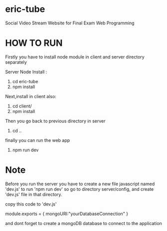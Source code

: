 # eric-tube
Social Video Stream Website for Final Exam Web Programming

# 

# HOW TO RUN

Firstly you have to install node module in client and server directory separately

Server Node Install :
1. cd eric-tube
2. npm install

Next,install in client also:
1. cd client/
2. npm install

Then you go back to previous directory in server 
1. cd ..

finally you can run the web app
1. npm run dev


# Note 
Before you run the server you have to create a new file javascript named 'dev.js' to run 'npm run dev'
so go to directory server/config, and create 'dev.js' file in that directory.

copy this code to 'dev.js'

module.exports = {
      mongoURI:"yourDatabaseConnection"
}

and dont forget to create a mongoDB database to connect to the application
